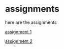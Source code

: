 # assignments
here are the assignments

[assignment 1](https://github.com/matsvdlaan/assignments/blob/master/assignment3%20(1).ipynb)

[assignment 2](https://github.com/matsvdlaan/assignments/blob/master/assignment4.ipynb)
